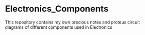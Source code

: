 # Electronics_Components
This repository contains my own precious notes and proteus circuit diagrams of different components used in Electronics
